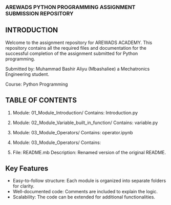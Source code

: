 ### AREWADS PYTHON PROGRAMMING ASSIGNMENT SUBMISSION REPOSITORY


## INTRODUCTION
Welcome to the assignment repository for AREWADS ACADEMY. This repository contains all the required files and documentation for the successful completion of the assignment submitted for Python programming.

Submitted by: Muhammad Bashir Aliyu (Mbashaliee) a Mechatronics Engineering student.

Course: Python Programming


## TABLE OF CONTENTS
1. Module: 01_Module_Introduction/
Contains: Introduction.py

2. Module: 02_Module_Variable_built_in_function/
Contains: variable.py

3. Module: 03_Module_Operators/
Contains: operator.ipynb

4. Module: 03_Module_Operators/
Contains: 

5. File: README.mb
Description: Renamed version of the original README.


## Key Features

- Easy-to-follow structure: Each module is organized into separate folders for clarity.
- Well-documented code: Comments are included to explain the logic.
- Scalability: The code can be extended for additional functionalities.


